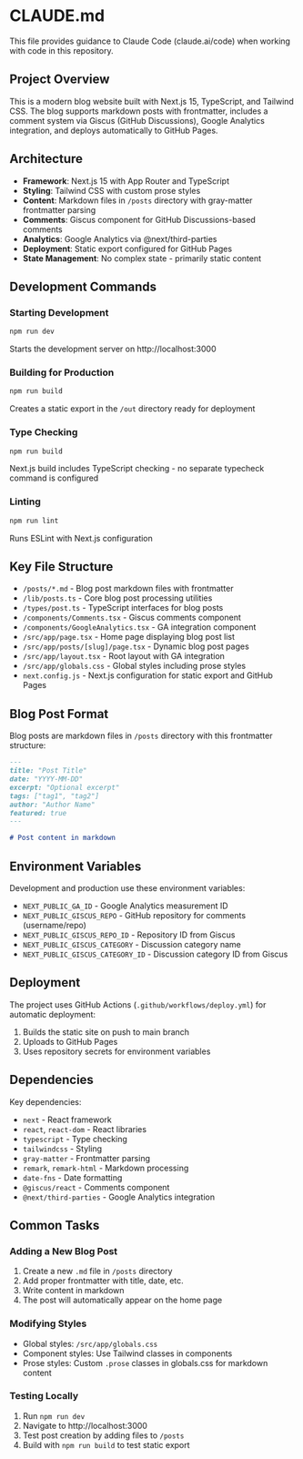 # CLAUDE.md

This file provides guidance to Claude Code (claude.ai/code) when working with code in this repository.

## Project Overview

This is a modern blog website built with Next.js 15, TypeScript, and Tailwind CSS. The blog supports markdown posts with frontmatter, includes a comment system via Giscus (GitHub Discussions), Google Analytics integration, and deploys automatically to GitHub Pages.

## Architecture

- **Framework**: Next.js 15 with App Router and TypeScript
- **Styling**: Tailwind CSS with custom prose styles
- **Content**: Markdown files in `/posts` directory with gray-matter frontmatter parsing
- **Comments**: Giscus component for GitHub Discussions-based comments
- **Analytics**: Google Analytics via @next/third-parties
- **Deployment**: Static export configured for GitHub Pages
- **State Management**: No complex state - primarily static content

## Development Commands

### Starting Development
```bash
npm run dev
```
Starts the development server on http://localhost:3000

### Building for Production
```bash
npm run build
```
Creates a static export in the `/out` directory ready for deployment

### Type Checking
```bash
npm run build
```
Next.js build includes TypeScript checking - no separate typecheck command is configured

### Linting
```bash
npm run lint
```
Runs ESLint with Next.js configuration

## Key File Structure

- `/posts/*.md` - Blog post markdown files with frontmatter
- `/lib/posts.ts` - Core blog post processing utilities
- `/types/post.ts` - TypeScript interfaces for blog posts
- `/components/Comments.tsx` - Giscus comments component
- `/components/GoogleAnalytics.tsx` - GA integration component
- `/src/app/page.tsx` - Home page displaying blog post list
- `/src/app/posts/[slug]/page.tsx` - Dynamic blog post pages
- `/src/app/layout.tsx` - Root layout with GA integration
- `/src/app/globals.css` - Global styles including prose styles
- `next.config.js` - Next.js configuration for static export and GitHub Pages

## Blog Post Format

Blog posts are markdown files in `/posts` directory with this frontmatter structure:

```markdown
---
title: "Post Title"
date: "YYYY-MM-DD"
excerpt: "Optional excerpt"
tags: ["tag1", "tag2"]
author: "Author Name"
featured: true
---

# Post content in markdown
```

## Environment Variables

Development and production use these environment variables:

- `NEXT_PUBLIC_GA_ID` - Google Analytics measurement ID
- `NEXT_PUBLIC_GISCUS_REPO` - GitHub repository for comments (username/repo)
- `NEXT_PUBLIC_GISCUS_REPO_ID` - Repository ID from Giscus
- `NEXT_PUBLIC_GISCUS_CATEGORY` - Discussion category name
- `NEXT_PUBLIC_GISCUS_CATEGORY_ID` - Discussion category ID from Giscus

## Deployment

The project uses GitHub Actions (`.github/workflows/deploy.yml`) for automatic deployment:

1. Builds the static site on push to main branch
2. Uploads to GitHub Pages
3. Uses repository secrets for environment variables

## Dependencies

Key dependencies:
- `next` - React framework
- `react`, `react-dom` - React libraries  
- `typescript` - Type checking
- `tailwindcss` - Styling
- `gray-matter` - Frontmatter parsing
- `remark`, `remark-html` - Markdown processing
- `date-fns` - Date formatting
- `@giscus/react` - Comments component
- `@next/third-parties` - Google Analytics integration

## Common Tasks

### Adding a New Blog Post
1. Create a new `.md` file in `/posts` directory
2. Add proper frontmatter with title, date, etc.
3. Write content in markdown
4. The post will automatically appear on the home page

### Modifying Styles
- Global styles: `/src/app/globals.css`
- Component styles: Use Tailwind classes in components
- Prose styles: Custom `.prose` classes in globals.css for markdown content

### Testing Locally
1. Run `npm run dev`
2. Navigate to http://localhost:3000
3. Test post creation by adding files to `/posts`
4. Build with `npm run build` to test static export